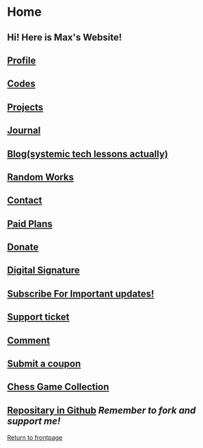 # Home
## Hi! Here is Max's Website!
## **[Profile](https://qqiumax.github.io/profile/)**
## **[Codes](https://qqiumax.github.io/codes/)**
## **[Projects](https://qqiumax.github.io/projects/)**
## **[Journal](https://qqiumax.github.io/journal/)**
## **[Blog(systemic tech lessons actually)](https://qqiumax.github.io/blog/)**
## **[Random Works](https://qqiumax.github.io/random/)**
## **[Contact](https://qqiumax.github.io/contact/)**
## **[Paid Plans](https://qqiumax.github.io/paid-plans/)**
## **[Donate](https://qqiumax.github.io/donate/)**
## **[Digital Signature](https://qqiumax.github.io/signature/)**
## **[Subscribe For Important updates!](https://qqiumax.github.io/subscribe/)**
## **[Support ticket](https://qqiumax.github.io/help/)**
## **[Comment](https://qqiumax.github.io/comment/)**
## **[Submit a coupon](https://qqiumax.github.io/coupon/)**
## **[Chess Game Collection](https://qqiumax.github.io/chess/)**
## [Repositary in Github](https://github.com/qqiumax/qqiumax.github.io) *Remember to fork and support me!*
[Return to frontpage](https://qqiumax.github.io/)

